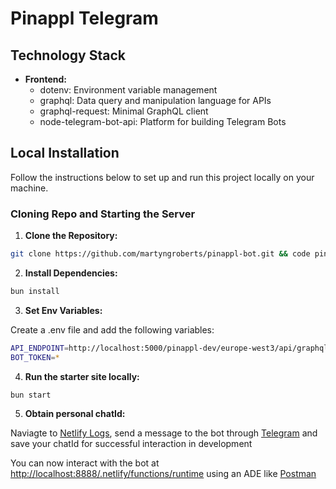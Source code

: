 # Pinappl Telegram

## Technology Stack

- **Frontend:**
  - dotenv: Environment variable management
  - graphql: Data query and manipulation language for APIs
  - graphql-request: Minimal GraphQL client
  - node-telegram-bot-api: Platform for building Telegram Bots

## Local Installation

Follow the instructions below to set up and run this project locally on your machine.

### Cloning Repo and Starting the Server

1. **Clone the Repository:**

```bash
git clone https://github.com/martyngroberts/pinappl-bot.git && code pinappl-bot/
```

2. **Install Dependencies:**

```bash
bun install
```

3. **Set Env Variables:**

Create a .env file and add the following variables:
```bash
API_ENDPOINT=http://localhost:5000/pinappl-dev/europe-west3/api/graphql
BOT_TOKEN=*
```

4. **Run the starter site locally:**

```bash
bun start
```

5. **Obtain personal chatId:**

Naviagte to [Netlify Logs](https://app.netlify.com/sites/pinappl-bot/logs/functions/runtime), send a message to the bot through [Telegram](https://t.me/pinnapl_bot
) and save your chatId for successful interaction in development

You can now interact with the bot at [http://localhost:8888/.netlify/functions/runtime](http://localhost:8888/.netlify/functions/runtime) using an ADE like [Postman](https://www.postman.com/)
